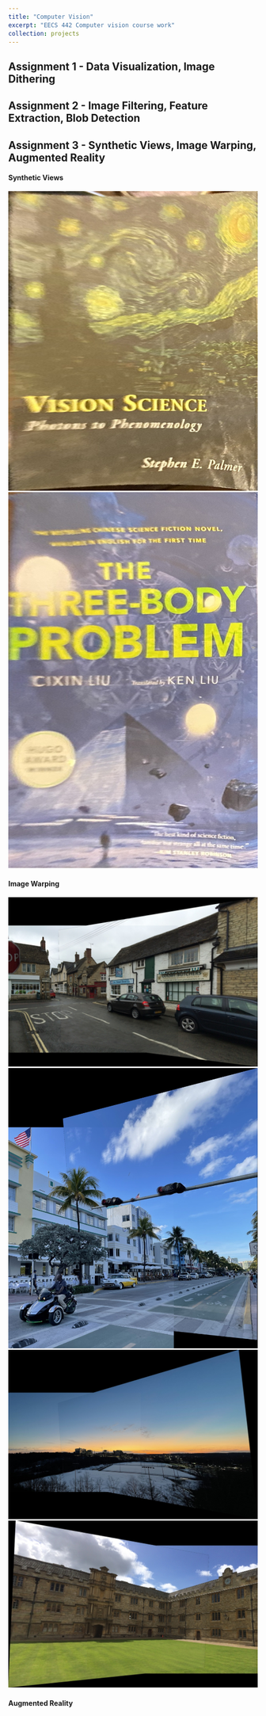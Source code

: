```yaml
---
title: "Computer Vision"
excerpt: "EECS 442 Computer vision course work"
collection: projects
---
```


## Assignment 1 - Data Visualization, Image Dithering

## Assignment 2 - Image Filtering, Feature Extraction, Blob Detection

## Assignment 3 - Synthetic Views, Image Warping, Augmented Reality
#### Synthetic Views
<img src="/images/projects/UMich/Computer_Vision/hw3_t5_palmer_frontoparallel.jpg" alt="synthetic views palmer">
<img src="/images/projects/UMich/Computer_Vision/hw3_t5_threebody_frontoparallel.jpg" alt="synthetic views threebody">

#### Image Warping
<img src="/images/projects/UMich/Computer_Vision/hw3_t6_eynsham_combined.jpg" alt="image warping eynsham combined">
<img src="/images/projects/UMich/Computer_Vision/hw3_t6_florida_combined.jpg" alt="image warping florida combined">
<img src="/images/projects/UMich/Computer_Vision/hw3_t6_huron_1_2_combined.jpg" alt="image warping huron combined">
<img src="/images/projects/UMich/Computer_Vision/hw3_t6_mertoncourtyard_combined.jpg" alt="image warping mertoncourtyard combined">

#### Augmented Reality
